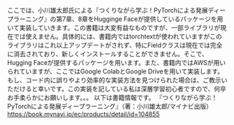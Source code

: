 ここでは、小川雄太郎氏による『つくりながら学ぶ！PyTorchによる発展ディープラーニング』の第7章、8章をHugginge Faceが提供しているパッケージを用いて実装していきます。この書籍は大変有益なものですが、一部ライブラリが現在では使えません。具体的には、書籍内ではtorchtextが使われていますがこのライブラリはこれ以上アップデートがされず、特にFieldクラスは現在では完全に消去されており、新しくインストールすることができません。そこで、Hugging Faceが提供するパッケージを用います。また、書籍内ではAWSが用いられていますが、ここではGoogle ColabとGoogle Driveを用いて実装します。
もし、コード内に誤りやより効率的な実装方法を見つけられた場合は、ご教示いただけると幸いです。この実装を記している私は深層学習初心者ですので、何卒お手柔らかにお願いします。。。
以下は書籍情報です。
『つくりながら学ぶ！PyTorchによる発展ディープラーニング』（著：小川雄太郎/マイナビ出版）
https://book.mynavi.jp/ec/products/detail/id=104855
